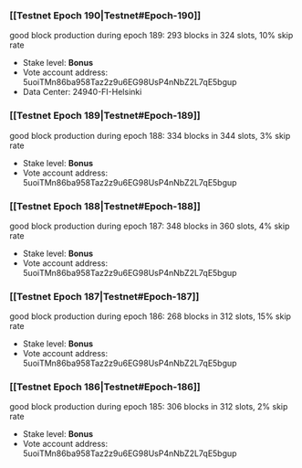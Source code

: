 ### [[Testnet Epoch 190|Testnet#Epoch-190]]
good block production during epoch 189: 293 blocks in 324 slots, 10% skip rate
* Stake level: **Bonus**
* Vote account address: 5uoiTMn86ba958Taz2z9u6EG98UsP4nNbZ2L7qE5bgup
* Data Center: 24940-FI-Helsinki
### [[Testnet Epoch 189|Testnet#Epoch-189]]
good block production during epoch 188: 334 blocks in 344 slots, 3% skip rate
* Stake level: **Bonus**
* Vote account address: 5uoiTMn86ba958Taz2z9u6EG98UsP4nNbZ2L7qE5bgup
### [[Testnet Epoch 188|Testnet#Epoch-188]]
good block production during epoch 187: 348 blocks in 360 slots, 4% skip rate
* Stake level: **Bonus**
* Vote account address: 5uoiTMn86ba958Taz2z9u6EG98UsP4nNbZ2L7qE5bgup
### [[Testnet Epoch 187|Testnet#Epoch-187]]
good block production during epoch 186: 268 blocks in 312 slots, 15% skip rate
* Stake level: **Bonus**
* Vote account address: 5uoiTMn86ba958Taz2z9u6EG98UsP4nNbZ2L7qE5bgup
### [[Testnet Epoch 186|Testnet#Epoch-186]]
good block production during epoch 185: 306 blocks in 312 slots, 2% skip rate
* Stake level: **Bonus**
* Vote account address: 5uoiTMn86ba958Taz2z9u6EG98UsP4nNbZ2L7qE5bgup
